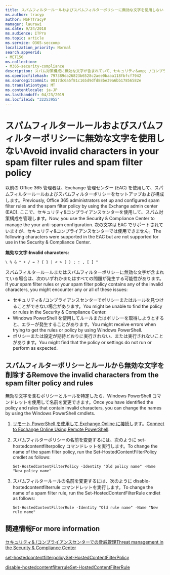 ```yaml
---
title: スパムフィルタールールおよびスパムフィルターポリシーに無効な文字を使用しない
ms.author: tracyp
author: MSFTTracyP
manager: laurawi
ms.date: 9/24/2018
ms.audience: ITPro
ms.topic: article
ms.service: O365-seccomp
localization_priority: Normal
search.appverid:
- MET150
ms.collection:
- M365-security-compliance
description: スパム対策構成に無効な文字が含まれていて、セキュリティ&amp; /コンプライアンスセンターを使用しようとしたときに問題が発生する管理者向けのヘルプを提供します。
ms.openlocfilehash: 797389da26823b6528c2aee0baaa118fbfcf7942
ms.sourcegitcommit: 0017dc6a5f81c165d9dfd88be39a6bb17856582e
ms.translationtype: MT
ms.contentlocale: ja-JP
ms.lasthandoff: 04/23/2019
ms.locfileid: "32253955"
---
```

# <a name="avoid-invalid-characters-in-your-spam-filter-rules-and-spam-filter-policy"></a><span data-ttu-id="daec6-103">スパムフィルタールールおよびスパムフィルターポリシーに無効な文字を使用しない</span><span class="sxs-lookup"><span data-stu-id="daec6-103">Avoid invalid characters in your spam filter rules and spam filter policy</span></span> 

<span data-ttu-id="daec6-104">以前の Office 365 管理者は、Exchange 管理センター (EAC) を使用して、スパムフィルタールールおよびスパムフィルターポリシーをセットアップおよび構成します。</span><span class="sxs-lookup"><span data-stu-id="daec6-104">Previously, Office 365 administrators set up and configured spam filter rules and the spam filter policy by using the Exchange admin center (EAC).</span></span> <span data-ttu-id="daec6-105">ここで、セキュリティ&amp;コンプライアンスセンターを使用して、スパム対策構成を管理します。</span><span class="sxs-lookup"><span data-stu-id="daec6-105">Now, you use the Security &amp; Compliance Center to manage the your anti-spam configuration.</span></span> <span data-ttu-id="daec6-106">次の文字は EAC でサポートされていますが、セキュリティ&amp;コンプライアンスセンターでは使用できません。</span><span class="sxs-lookup"><span data-stu-id="daec6-106">The following characters were supported in the EAC but are not supported for use in the Security &amp; Compliance Center.</span></span>  

<span data-ttu-id="daec6-107">**無効な文字:**</span><span class="sxs-lookup"><span data-stu-id="daec6-107">**Invalid characters:**</span></span>
  
```\ % & * + / = ? { } | < > ( ) ; : , [ ] "```

<span data-ttu-id="daec6-108">スパムフィルタールールまたはスパムフィルターポリシーに無効な文字が含まれている場合は、次のいずれかまたはすべての問題が発生する可能性があります。</span><span class="sxs-lookup"><span data-stu-id="daec6-108">If your spam filter rules or your spam filter policy contains any of the invalid characters, you might encounter any or all of these issues:</span></span>
- <span data-ttu-id="daec6-109">セキュリティ&amp; /コンプライアンスセンターでポリシーまたはルールを見つけることができない場合があります。</span><span class="sxs-lookup"><span data-stu-id="daec6-109">You might be unable to find the policy or rules in the Security &amp; Compliance Center.</span></span>
- <span data-ttu-id="daec6-110">Windows PowerShell を使用してルールまたはポリシーを取得しようとすると、エラーが発生することがあります。</span><span class="sxs-lookup"><span data-stu-id="daec6-110">You might receive errors when trying to get the rules or policy by using Windows PowerShell.</span></span>
- <span data-ttu-id="daec6-111">ポリシーまたは設定が期待どおりに実行されない、または実行されないことがあります。</span><span class="sxs-lookup"><span data-stu-id="daec6-111">You might find that the policy or settings do not run or perform as expected.</span></span>

## <a name="remove-the-invalid-characters-from-the-spam-filter-policy-and-rules"></a><span data-ttu-id="daec6-112">スパムフィルターポリシーとルールから無効な文字を削除する</span><span class="sxs-lookup"><span data-stu-id="daec6-112">Remove the invalid characters from the spam filter policy and rules</span></span>

<span data-ttu-id="daec6-113">無効な文字を含むポリシーとルールを特定したら、Windows PowerShell コマンドレットを使用して名前を変更できます。</span><span class="sxs-lookup"><span data-stu-id="daec6-113">Once you have identified the policy and rules that contain invalid characters, you can change the names by using the Windows PowerShell cmdlets.</span></span> 

1. <span data-ttu-id="daec6-114">[リモート PowerShell を使用して Exchange Online に接続](https://docs.microsoft.com/powershell/exchange/exchange-online/connect-to-exchange-online-powershell/connect-to-exchange-online-powershell?view=exchange-ps)します。</span><span class="sxs-lookup"><span data-stu-id="daec6-114">[Connect to Exchange Online Using Remote PowerShell](https://docs.microsoft.com/powershell/exchange/exchange-online/connect-to-exchange-online-powershell/connect-to-exchange-online-powershell?view=exchange-ps).</span></span>
    
2. <span data-ttu-id="daec6-115">スパムフィルターポリシーの名前を変更するには、次のように set-hostedcontentfilterpolicy コマンドレットを実行します。</span><span class="sxs-lookup"><span data-stu-id="daec6-115">To change the name of the spam filter policy, run the Set-HostedContentFilterPolicy cmdlet as follows:</span></span>
    
    ```
    Set-HostedContentFilterPolicy -Identity "Old policy name" -Name "New policy name"
    ```  

3. <span data-ttu-id="daec6-116">スパムフィルタールールの名前を変更するには、次のように disable-hostedcontentfilterrule コマンドレットを実行します。</span><span class="sxs-lookup"><span data-stu-id="daec6-116">To change the name of a spam filter rule, run the Set-HostedContentFilterRule cmdlet as follows:</span></span>
    
    ```
    Set-HostedContentFilterRule -Identity "Old rule name" -Name "New rule name"
    ```  

  
 ## <a name="for-more-information"></a><span data-ttu-id="daec6-117">関連情報</span><span class="sxs-lookup"><span data-stu-id="daec6-117">For more information</span></span>

[<span data-ttu-id="daec6-118">セキュリティ&amp; /コンプライアンスセンターでの脅威管理</span><span class="sxs-lookup"><span data-stu-id="daec6-118">Threat management in the Security &amp; Compliance Center</span></span>](threat-management.md)
  
[<span data-ttu-id="daec6-119">set-hostedcontentfilterpolicy</span><span class="sxs-lookup"><span data-stu-id="daec6-119">Set-HostedContentFilterPolicy</span></span>](https://docs.microsoft.com/powershell/module/exchange/antispam-antimalware/set-hostedcontentfilterpolicy?view=exchange-ps)

[<span data-ttu-id="daec6-120">disable-hostedcontentfilterrule</span><span class="sxs-lookup"><span data-stu-id="daec6-120">Set-HostedContentFilterRule</span></span>](https://docs.microsoft.com/powershell/module/exchange/antispam-antimalware/set-hostedcontentfilterrule?view=exchange-ps)

